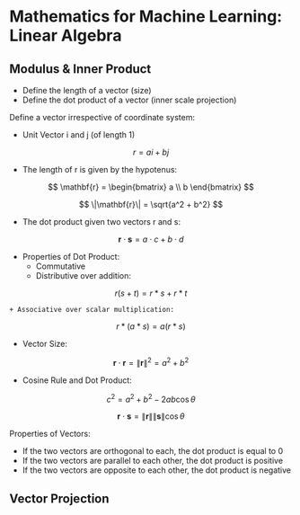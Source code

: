 # Mathematics for Machine Learning: Linear Algebra




## Modulus & Inner Product
+ Define the length of a vector (size)
+ Define the dot product of a vector (inner scale projection)


Define a vector irrespective of coordinate system:
+ Unit Vector i and j (of length 1)

$$
r = ai + bj
$$

+ The length of r is given by the hypotenus:

$$
\mathbf{r} = \begin{bmatrix} a \\ b \end{bmatrix}
$$

$$
\|\mathbf{r}\| = \sqrt{a^2 + b^2}
$$


+ The dot product given two vectors r and s:

$$
\mathbf{r} \cdot \mathbf{s} = a \cdot c + b \cdot d
$$

+ Properties of Dot Product:
	+ Commutative
	+ Distributive over addition:

$$ r(s+t) = r * s + r * t $$

	+ Associative over scalar multiplication:

$$ r*(a * s) = a(r * s) $$

+ Vector Size:

$$
\mathbf{r} \cdot \mathbf{r} = \|\mathbf{r}\|^2 = a^2 + b^2
$$


+ Cosine Rule and Dot Product:

$$
c^2 = a^2 + b^2 - 2ab\cos\theta
$$

$$
\mathbf{r} \cdot \mathbf{s} = \|\mathbf{r}\| \|\mathbf{s}\| \cos\theta
$$

Properties of Vectors:
+ If the two vectors are orthogonal to each, the dot product is equal to 0
+ If the two vectors are parallel to each other, the dot product is positive
+ If the two vectors are opposite to each other, the dot product is negative


##  Vector Projection




